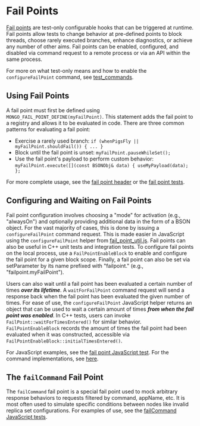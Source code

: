 # Fail Points

[Fail points][fail_point] are test-only configurable hooks that can be triggered at runtime. Fail
points allow tests to change behavior at pre-defined points to block threads, choose rarely executed
branches, enhance diagnostics, or achieve any number of other aims. Fail points can be enabled,
configured, and disabled via command request to a remote process or via an API within the same
process.

For more on what test-only means and how to enable the `configureFailPoint` command, see [test_commands][test_only].

## Using Fail Points

A fail point must first be defined using `MONGO_FAIL_POINT_DEFINE(myFailPoint)`. This statement
adds the fail point to a registry and allows it to be evaluated in code. There are three common
patterns for evaluating a fail point:
- Exercise a rarely used branch:
  `if (whenPigsFly || myFailPoint.shouldFail()) { ... }`
- Block until the fail point is unset:
  `myFailPoint.pauseWhileSet();`
- Use the fail point's payload to perform custom behavior:
  `myFailPoint.execute([](const BSONObj& data) { useMyPayload(data); };`

For more complete usage, see the [fail point header][fail_point] or the [fail point
tests][fail_point_test].

## Configuring and Waiting on Fail Points

Fail point configuration involves choosing a "mode" for activation (e.g., "alwaysOn") and optionally
providing additional data in the form of a BSON object. For the vast majority of cases, this is done
by issuing a `configureFailPoint` command request. This is made easier in JavaScript using the
`configureFailPoint` helper from [fail_point_util.js][fail_point_util]. Fail points can also be
useful in C++ unit tests and integration tests. To configure fail points on the local process, use
a `FailPointEnableBlock` to enable and configure the fail point for a given block scope. Finally,
a fail point can also be set via setParameter by its name prefixed with "failpoint." (e.g.,
"failpoint.myFailPoint").

Users can also wait until a fail point has been evaluated a certain number of times ***over its
lifetime***. A `waitForFailPoint` command request will send a response back when the fail point has
been evaluated the given number of times. For ease of use, the `configureFailPoint` JavaScript
helper returns an object that can be used to wait a certain amount of times ***from when the fail
point was enabled***. In C++ tests, users can invoke `FailPoint::waitForTimesEntered()` for similar
behavior. `FailPointEnableBlock` records the amount of times the fail point had been evaluated when
it was constructed, accessible via `FailPointEnableBlock::initialTimesEntered()`.

For JavaScript examples, see the [fail point JavaScript test][fail_point_javascript_test]. For the
command implementations, see [here][fail_point_commands].

## The `failCommand` Fail Point

The `failCommand` fail point is a special fail point used to mock arbitrary response behaviors to
requests filtered by command, appName, etc. It is most often used to simulate specific conditions
between nodes like invalid replica set configurations. For examples of use, see the
[failCommand JavaScript tests][fail_command_javascript_test].

[fail_point]: ../src/mongo/util/fail_point.h
[fail_point_test]: ../src/mongo/util/fail_point_test.cpp
[fail_point_commands]: ../src/mongo/db/commands/fail_point_cmd.cpp
[fail_point_util]: ../jstests/libs/fail_point_util.js
[fail_point_javascript_test]: ../jstests/fail_point/fail_point.js
[fail_command_javascript_test]: ../jstests/core/failcommand_failpoint.js
[test_only]: test_commands.md
